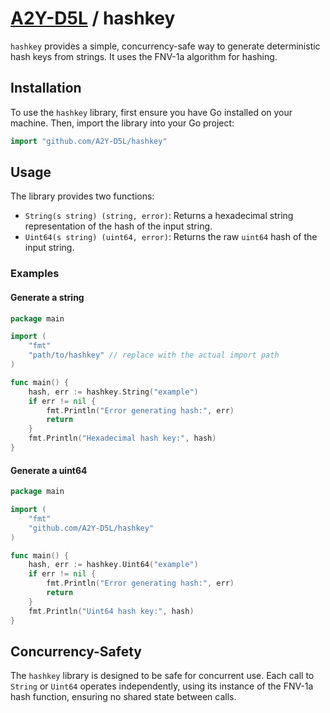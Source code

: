 # [A2Y-D5L](github.com/A2Y-D5L/hashkey) / hashkey

`hashkey` provides a simple, concurrency-safe way to generate deterministic hash keys from strings. It uses the FNV-1a algorithm for hashing.

## Installation

To use the `hashkey` library, first ensure you have Go installed on your machine. Then, import the library into your Go project:

```go
import "github.com/A2Y-D5L/hashkey"
```

## Usage

The library provides two functions:

- `String(s string) (string, error)`: Returns a hexadecimal string representation of the hash of the input string.
- `Uint64(s string) (uint64, error)`: Returns the raw `uint64` hash of the input string.

### Examples

#### Generate a string

```go
package main

import (
    "fmt"
    "path/to/hashkey" // replace with the actual import path
)

func main() {
    hash, err := hashkey.String("example")
    if err != nil {
        fmt.Println("Error generating hash:", err)
        return
    }
    fmt.Println("Hexadecimal hash key:", hash)
}
```

#### Generate a uint64


```go
package main

import (
    "fmt"
    "github.com/A2Y-D5L/hashkey"
)

func main() {
    hash, err := hashkey.Uint64("example")
    if err != nil {
        fmt.Println("Error generating hash:", err)
        return
    }
    fmt.Println("Uint64 hash key:", hash)
}
```

## Concurrency-Safety

The `hashkey` library is designed to be safe for concurrent use. Each call to `String` or `Uint64` operates independently, using its instance of the FNV-1a hash function, ensuring no shared state between calls.
